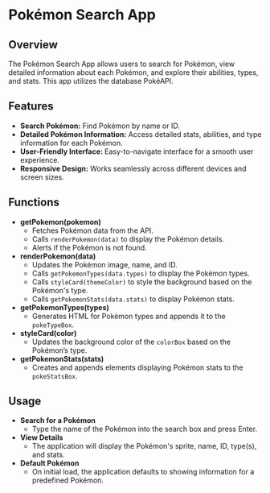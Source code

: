 <h1>Pokémon Search App</h1>
<h2>Overview</h2>
<p>The Pokémon Search App allows users to search for Pokémon, view detailed information about each Pokémon, and explore their abilities, types, and stats. This app utilizes the database PokéAPI.</p>
<h2>Features</h2>
<ul>
  <li><strong>Search Pokémon:</strong> Find Pokémon by name or ID.</li>
  <li><strong>Detailed Pokémon Information:</strong> Access detailed stats, abilities, and type information for each Pokémon.</li>
  <li><strong>User-Friendly Interface:</strong> Easy-to-navigate interface for a smooth user experience.</li>
  <li><strong>Responsive Design:</strong> Works seamlessly across different devices and screen sizes.</li>
</ul>

<h2>Functions</h2>
<ul>
    <li>
        <strong>getPokemon(pokemon)</strong>
        <ul>
            <li>Fetches Pokémon data from the API.</li>
            <li>Calls <code>renderPokemon(data)</code> to display the Pokémon details.</li>
            <li>Alerts if the Pokémon is not found.</li>
        </ul>
    </li>
    <li>
        <strong>renderPokemon(data)</strong>
        <ul>
            <li>Updates the Pokémon image, name, and ID.</li>
            <li>Calls <code>getPokemonTypes(data.types)</code> to display the Pokémon types.</li>
            <li>Calls <code>styleCard(themeColor)</code> to style the background based on the Pokémon's type.</li>
            <li>Calls <code>getPokemonStats(data.stats)</code> to display Pokémon stats.</li>
        </ul>
    </li>
    <li>
        <strong>getPokemonTypes(types)</strong>
        <ul>
            <li>Generates HTML for Pokémon types and appends it to the <code>pokeTypeBox</code>.</li>
        </ul>
    </li>
    <li>
        <strong>styleCard(color)</strong>
        <ul>
            <li>Updates the background color of the <code>colorBox</code> based on the Pokémon’s type.</li>
        </ul>
    </li>
    <li>
        <strong>getPokemonStats(stats)</strong>
        <ul>
            <li>Creates and appends elements displaying Pokémon stats to the <code>pokeStatsBox</code>.</li>
        </ul>
    </li>
</ul>

<h2>Usage</h2>

<ul>
    <li>
        <strong>Search for a Pokémon</strong>
        <ul>
            <li>Type the name of the Pokémon into the search box and press Enter.</li>
        </ul>
    </li>
    <li>
        <strong>View Details</strong>
        <ul>
            <li>The application will display the Pokémon's sprite, name, ID, type(s), and stats.</li>
        </ul>
    </li>
    <li>
        <strong>Default Pokémon</strong>
        <ul>
            <li>On initial load, the application defaults to showing information for a predefined Pokémon.</li>
        </ul>
    </li>
</ul>
